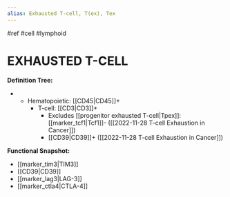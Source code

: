 ```yaml
---
alias: Exhausted T-cell, T(ex), Tex
---
```


#ref #cell #lymphoid

# EXHAUSTED T-CELL

**Definition Tree:**
- - Hematopoietic: [[CD45|CD45]]+ 
	- T-cell: [[CD3|CD3]]+ 
		- Excludes [[progenitor exhausted T-cell|Tpex]]: [[marker_tcf1|Tcf1]]- ([[2022-11-28 T-cell Exhaustion in Cancer]])
		- [[CD39|CD39]]+ ([[2022-11-28 T-cell Exhaustion in Cancer]])

**Functional Snapshot:**
- [[marker_tim3|TIM3]]
- [[CD39|CD39]]
- [[marker_lag3|LAG-3]]
- [[marker_ctla4|CTLA-4]]

